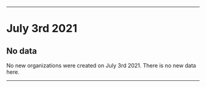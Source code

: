 
***

# July 3rd 2021

## No data

No new organizations were created on July 3rd 2021. There is no new data here.

***
